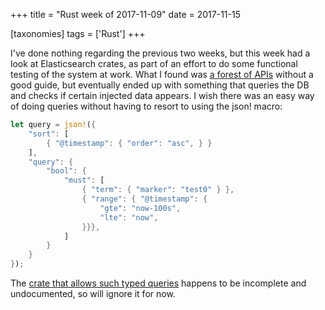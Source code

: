 +++
title = "Rust week of 2017-11-09"
date = 2017-11-15

[taxonomies]
tags = ['Rust']
+++

I've done nothing regarding the previous two weeks, but this week had a
look at Elasticsearch crates, as part of an effort to do some functional
testing of the system at work. What I found was [a forest of APIs]
without a good guide, but eventually ended up with something that
queries the DB and checks if certain injected data appears. I wish there
was an easy way of doing queries without having to resort to using the
json! macro:

```rust
let query = json!({
    "sort": [
        { "@timestamp": { "order": "asc", } }
    ],
    "query": {
        "bool": {
            "must": [
                { "term": { "marker": "test0" } },
                { "range": { "@timestamp": {
                    "gte": "now-100s",
                    "lte": "now",
                }}},
            ]
        }
    }
});
```

The [crate that allows such typed queries] happens to be incomplete and
undocumented, so will ignore it for now.

[a forest of APIs]: https://docs.rs/elastic/*/elastic
[crate that allows such typed queries]: https://github.com/elastic-rs/elastic/tree/master/src/queries
